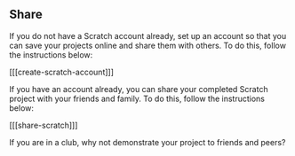 ## Share

If you do not have a Scratch account already, set up an account so that you can save your projects online and share them with others. To do this, follow the instructions below:

[[[create-scratch-account]]]

If you have an account already, you can share your completed Scratch project with your friends and family. To do this, follow the instructions below:

[[[share-scratch]]]

If you are in a club, why not demonstrate your project to friends and peers?
